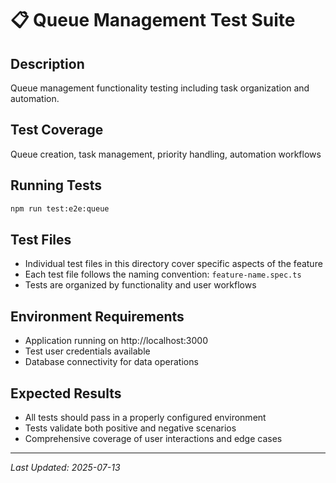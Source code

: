 # 📋 Queue Management Test Suite

## Description
Queue management functionality testing including task organization and automation.

## Test Coverage
Queue creation, task management, priority handling, automation workflows

## Running Tests
```bash
npm run test:e2e:queue
```

## Test Files
- Individual test files in this directory cover specific aspects of the feature
- Each test file follows the naming convention: `feature-name.spec.ts`
- Tests are organized by functionality and user workflows

## Environment Requirements
- Application running on http://localhost:3000
- Test user credentials available
- Database connectivity for data operations

## Expected Results
- All tests should pass in a properly configured environment
- Tests validate both positive and negative scenarios
- Comprehensive coverage of user interactions and edge cases

---

*Last Updated: 2025-07-13*
